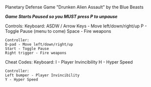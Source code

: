 Planetary Defense Game
	"Drunken Alien Assault" by the Blue Beasts

***Game Starts Paused so you MUST press P to unpause***


Controls:
	Keyboard:
	ASDW / Arrow Keys - Move left/down/right/up
	P - Toggle Pause (menu to come)
	Space - Fire weapons

	Controller:
	D-pad - Move left/down/right/up
	Start - Toggle Pause
	Right trigger - Fire weapons

Cheat Codes:
	Keyboard:
	I - Player Invincibility
	H - Hyper Speed

	Controller:
	Left bumper - Player Invincibility
	Y - Hyper Speed

